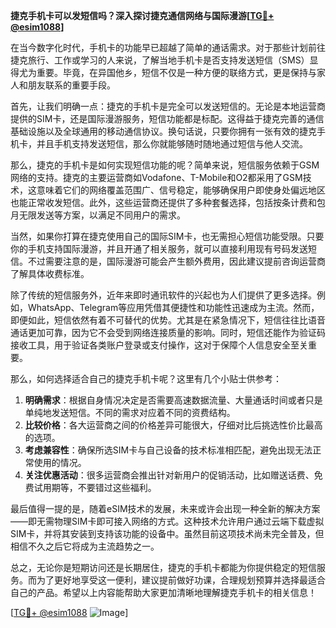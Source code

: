 **捷克手机卡可以发短信吗？深入探讨捷克通信网络与国际漫游[[TG💪+ @esim1088](https://t.me/s/esim1088)]**

在当今数字化时代，手机卡的功能早已超越了简单的通话需求。对于那些计划前往捷克旅行、工作或学习的人来说，了解当地手机卡是否支持发送短信（SMS）显得尤为重要。毕竟，在异国他乡，短信不仅是一种方便的联络方式，更是保持与家人和朋友联系的重要手段。

首先，让我们明确一点：捷克的手机卡是完全可以发送短信的。无论是本地运营商提供的SIM卡，还是国际漫游服务，短信功能都是标配。这得益于捷克完善的通信基础设施以及全球通用的移动通信协议。换句话说，只要你拥有一张有效的捷克手机卡，并且手机支持发送短信，那么你就能够随时随地通过短信与他人交流。

那么，捷克的手机卡是如何实现短信功能的呢？简单来说，短信服务依赖于GSM网络的支持。捷克的主要运营商如Vodafone、T-Mobile和O2都采用了GSM技术，这意味着它们的网络覆盖范围广、信号稳定，能够确保用户即使身处偏远地区也能正常收发短信。此外，这些运营商还提供了多种套餐选择，包括按条计费和包月无限发送等方案，以满足不同用户的需求。

当然，如果你打算在捷克使用自己的国际SIM卡，也无需担心短信功能受限。只要你的手机支持国际漫游，并且开通了相关服务，就可以直接利用现有号码发送短信。不过需要注意的是，国际漫游可能会产生额外费用，因此建议提前咨询运营商了解具体收费标准。

除了传统的短信服务外，近年来即时通讯软件的兴起也为人们提供了更多选择。例如，WhatsApp、Telegram等应用凭借其便捷性和功能性迅速成为主流。然而，即便如此，短信依然有着不可替代的优势。尤其是在紧急情况下，短信往往比语音通话更加可靠，因为它不会受到网络连接质量的影响。同时，短信还能作为验证码接收工具，用于验证各类账户登录或支付操作，这对于保障个人信息安全至关重要。

那么，如何选择适合自己的捷克手机卡呢？这里有几个小贴士供参考：

1. **明确需求**：根据自身情况决定是否需要高速数据流量、大量通话时间或者只是单纯地发送短信。不同的需求对应着不同的资费结构。
2. **比较价格**：各大运营商之间的价格差异可能很大，仔细对比后挑选性价比最高的选项。
3. **考虑兼容性**：确保所选SIM卡与自己设备的技术标准相匹配，避免出现无法正常使用的情况。
4. **关注优惠活动**：很多运营商会推出针对新用户的促销活动，比如赠送话费、免费试用期等，不要错过这些福利。

最后值得一提的是，随着eSIM技术的发展，未来或许会出现一种全新的解决方案——即无需物理SIM卡即可接入网络的方式。这种技术允许用户通过云端下载虚拟SIM卡，并将其安装到支持该功能的设备中。虽然目前这项技术尚未完全普及，但相信不久之后它将成为主流趋势之一。

总之，无论你是短期访问还是长期居住，捷克的手机卡都能为你提供稳定的短信服务。而为了更好地享受这一便利，建议提前做好功课，合理规划预算并选择最适合自己的产品。希望以上内容能帮助大家更加清晰地理解捷克手机卡的相关信息！

[[TG💪+ @esim1088](https://t.me/s/esim1088) ![Image](https://i.postimg.cc/4NQfJmqS/Snipaste-2025-05-13-00-14-12.png)]